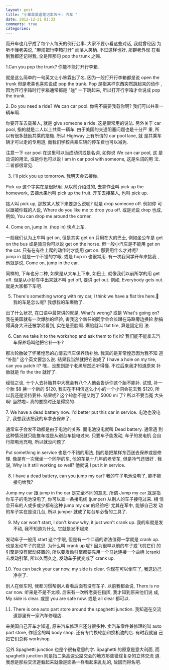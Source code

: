 ```yaml
---
layout: post
title: "小笨霖英语笔记本五十: 汽车 "
date: 2012-12-21 01:33
comments: true
categories: 
---
```

而开车也几乎成了每个人每天的例行公事.   大家不要小看这些对话, 我就曾经因
为听不懂老美说, "麻烦把行李箱打开" 而落人笑柄.  不过这样也好, 那群老外现
在看到我都还记得我, 全是拜那句 pop the trunk 之赐.

<p>1.Can you pop the trunk?
你能不能打开行李箱.</p>

就是这么简单的一句英文让小笨霖出了名.   因为一般打开行李箱都是说 open the 
trunk 但是老美也喜欢说成 pop the trunk.  Pop 是指某样东西突然跳起来的动作
, 因为开行李箱时行李箱通常都是 "碰" 一下跳起来, 所以打开行李箱才会说成 pop 
the trunk.
 
<p>2. Do you need a ride?  We can car pool.
你需不需要我载你啊? 我们可以共乘一辆车啊.</p>

你要开车去载某人, 就是 give someone a ride.  这是很常用的说法. 另外关于 
car pool, 指的就是二人以上共乘一辆车.   由于美国的交通阻塞问题也是十分严
重, 所以有很多鼓励共乘的措施.  所以 Highway 上有所谓的 car pool lane, 就
是共乘车辆才可以走的专用道,   而我们学校共乘车辆的停车费也可以减免. 

<p>注意一下 car pool 在这里可以当成动词或是名词, 如你说 We can car pool, 这
是动词的用法, 或是你也可以说 I am in car pool with someone, 这是名词的用
法.  二者都很常见.</p>
 
3. I'll pick you up tomorrow.
我明天会去接你.

<p>Pick up 这个字实在是很好用.  从以前介绍过的, 去拿作业叫 pick up the homework,
 去摘水果也叫 pick up the fruit.  开车去接某人, 也叫 pick up. </p>

接人叫 pick up, 那放某人放下来要怎么说呢? 就是 drop someone off.   例如你
可以跟被你载的人说, Where do you like me to drop you off.   或是光说 drop 
也成, 例如, You can drop me around the corner. 
 
<p>4. Come on, jump in. (hop in)
快点上车.</p>

一般我们认为上车叫 get on, 但是其实 get on 只用在大的巴士, 例如坐公车是 
get on the bus 或是骑马你可以说 get on the horse. 但一般小汽车是不能用 get 
on the car.   只有在有往上爬的动作时才能用 get on.  那要用什么才对呢?   
jump in 就是一个不错的字眼.  或是 hop in 也很常用. 有一次我同学开车来接我
, 他就是说, Come on, jump in the car. 

<p>同样的, 下车也分二种, 如果是从大车上下来, 如巴士, 就像我们以前所学的用 get 
off.  但是从小轿车中出来就不叫 get off, 要讲 get out. 例如, Everybody gets 
out. 就是大家都下车吧.</p>
 
5. There's something wrong with my car, I think we have a flat tire here.
我的车是怎么呢? 我想我的车爆胎了.

<p>出了什么状况, 在口语中最常讲的就是, What's wrong? 或是 What's going on? 
我在美国就有一次爆胎的经验, 害我这个新任的同学会会长蹲在马路旁边换轮
胎搞得满身大汗还被学弟看到, 实在是丢脸啊. 爆胎就叫 flat tire, 算是固定用
法.</p>
 
6. Can we take it to the workshop and ask them to fix it?
我们能不能拿去汽车保养场叫他把它补一补?

<p>那次轮胎破了怀著惶恐的心情去汽车保养场补胎.   我真的是非常惶恐因为我不知
道 "补胎" 这个英文要怎么说.  结果我当然就把它说成了 I have a hole on my tire,
 can you patch it? 嘿... 没想到那个老黑居然还听得懂. 不过后来我才知道原来
补胎就是 fix the tire 就好了.</p>

经验之谈, 十个人去补胎其中大概会有八个人他会告诉你这个胎不能补.   试想, 
补一个胎 $8 换一个新的 $120, 我实在不相信这么小小的一个小洞会花去我 $120, 
所以我还是坚持要补.  结果呢? 这个轮胎不是又跑了 5000 mi 了? 所以不要当冤
大头啊! 当然啦~ 真的要换时还是得换的.
 
<p>7. We have a dead battery now. I'd better put this car in service.
电池也没电了, 我想我该把我的车拿去保养了.</p>

通常车子会发不动都是由于电池的关系.  而电池没电就叫 Dead battery. 通常遇
到这种情况就只能推车或是从别台车接电过来.   只要车子能发动, 车子的发电机
会自行把电池充电, 所以就没问题了.

<p>Put something in service 也是个不错的用法, 指的是把某样东西送去保养或是修
理.   像是有一次我坐一个同学的车, 他的车是十几年的老爷车, 但是冷气还很好
. 我说, Why is it still working so well? 他就说 I put it in service.</p>
 
8. I have a dead battery, can you jump my car?
我的车子电池没电了, 能不能接电给我?

<p>Jump my car 跟 jump in the car 是完全不同的意思.  所谓 Jump my car 就是指
你车子的电池没电了, 你可以拿一条接电线 (jumper) 从别人的车子接电过来.  相
信会开车的人或多或少都有这种 jump my car 的经验吧! 尤其在军中, 能够自己发
动的车子实在是没几台, 所以 jumper 就成了每台车必备的工具了.</p>
 
9. My car won't start, I don't know why, it just won't crank up.
我的车就是发不动, 我不知道为什么, 它就是发不起来.

<p>发动车子一般用 start 这个字眼, 但是有一个口语的讲法值得一学就是 crank up. 
也是发动车子的意思.   为什么叫 crank up 呢? 因为很早以前的车子或飞机它们
的引擎是没有起动装置的, 所以要发动引擎都要先用一个马达连接一个曲柄 (crank) 
去发动引擎, 所以久而久之, 发动车子就变成了 crank up.</p>
 
10. You can back your car now, my side is clear.
你现在可以倒车了, 我这边己净空了.

<p>别人在倒车时, 我都习惯帮别人看看后面有没有车子.   以前我都会说, There is 
no car now. 听来是不是不太顺. 后来有一次听老美在指挥, 我才知到原来他们说
成, My side is clear. 或是 you are safe now. 或是 all clear 都可以.</p>
 
11. There is one auto part store around the spaghetti junction.
我知道在交流道那里有一家汽车修理店.

<p>来美国自己开车才知道, 原来汽车修理店还分很多种. 卖汽车零件兼修理的叫 auto 
part store, 作钣金的叫 body shop. 还有专门换轮胎和换机油的店. 有时我就自
己把它们总称 workshop.   </p>

另外 Spaghetti junction 也是个很有意思的字.  Spaghetti 的原意是意大利面, 
而 spaghetti junction 则是指二条高速公路交会的地方那些错综复杂的立体交流
道.   我想是那些交流道看起来就像是面条一样看起来乱乱的, 故因而得名吧.
 
